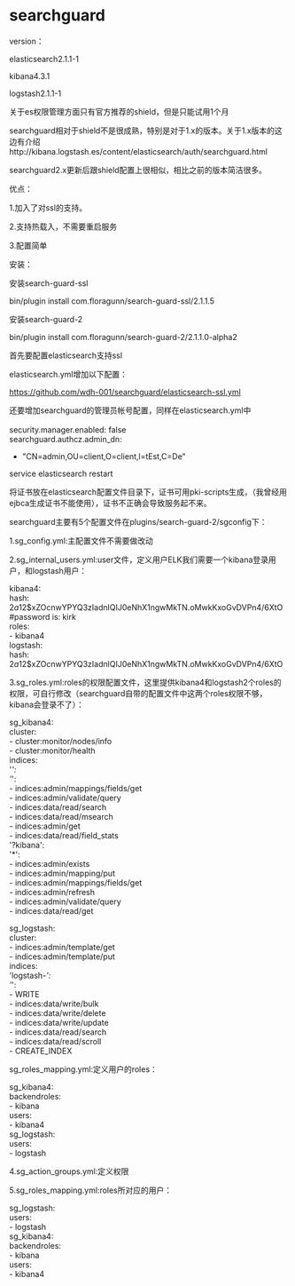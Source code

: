 # searchguard
version：

elasticsearch2.1.1-1

kibana4.3.1

logstash2.1.1-1

关于es权限管理方面只有官方推荐的shield，但是只能试用1个月

searchguard相对于shield不是很成熟，特别是对于1.x的版本。关于1.x版本的这边有介绍http://kibana.logstash.es/content/elasticsearch/auth/searchguard.html

searchguard2.x更新后跟shield配置上很相似，相比之前的版本简洁很多。

优点：

1.加入了对ssl的支持。

2.支持热载入，不需要重启服务

3.配置简单

安装：

安装search-guard-ssl

bin/plugin install com.floragunn/search-guard-ssl/2.1.1.5

安装search-guard-2

bin/plugin install com.floragunn/search-guard-2/2.1.1.0-alpha2

首先要配置elasticsearch支持ssl

elasticsearch.yml增加以下配置：

 https://github.com/wdh-001/searchguard/elasticsearch-ssl.yml

还要增加searchguard的管理员帐号配置，同样在elasticsearch.yml中<br>
<br>
  security.manager.enabled: false<br>
  searchguard.authcz.admin_dn:<br>
   - "CN=admin,OU=client,O=client,l=tEst,C=De"

  service elasticsearch restart

将证书放在elasticsearch配置文件目录下，证书可用pki-scripts生成，（我曾经用ejbca生成证书不能使用），证书不正确会导致服务起不来。

searchguard主要有5个配置文件在plugins/search-guard-2/sgconfig下：

1.sg_config.yml:主配置文件不需要做改动

2.sg_internal_users.yml:user文件，定义用户ELK我们需要一个kibana登录用户，和logstash用户：

  kibana4:<br>
    hash: $2a$12$xZOcnwYPYQ3zIadnlQIJ0eNhX1ngwMkTN.oMwkKxoGvDVPn4/6XtO<br>
    #password is: kirk<br>
    roles:<br>
      - kibana4<br>
    logstash:<br>
      hash: $2a$12$xZOcnwYPYQ3zIadnlQIJ0eNhX1ngwMkTN.oMwkKxoGvDVPn4/6XtO<br>

3.sg_roles.yml:roles的权限配置文件，这里提供kibana4和logstash2个roles的权限，可自行修改（searchguard自带的配置文件中这两个roles权限不够，kibana会登录不了）：

  sg_kibana4:<br>
    cluster:<br>
        - cluster:monitor/nodes/info<br>
        - cluster:monitor/health<br>
    indices:<br>
      '*':<br>
        '*':<br>
          - indices:admin/mappings/fields/get<br>
          - indices:admin/validate/query<br>
          - indices:data/read/search<br>
          - indices:data/read/msearch<br>
          - indices:admin/get<br>
          - indices:data/read/field_stats<br>
      '?kibana':<br>
        '*':<br>
          - indices:admin/exists<br>
          - indices:admin/mapping/put<br>
          - indices:admin/mappings/fields/get<br>
          - indices:admin/refresh<br>
          - indices:admin/validate/query<br>
          - indices:data/read/get<br>

  sg_logstash:<br>
    cluster:<br>
      - indices:admin/template/get<br>
      - indices:admin/template/put<br>
    indices:<br>
      'logstash-*':<br>
        '*':<br>
          - WRITE<br>
          - indices:data/write/bulk<br>
          - indices:data/write/delete<br>
          - indices:data/write/update<br>
          - indices:data/read/search<br>
          - indices:data/read/scroll<br>
          - CREATE_INDEX<br>

sg_roles_mapping.yml:定义用户的roles：

  sg_kibana4:<br>
    backendroles:<br>
      - kibana<br>
    users:<br>
      - kibana4<br>
  sg_logstash:<br>
    users:<br>
      - logstash<br>

4.sg_action_groups.yml:定义权限

5.sg_roles_mapping.yml:roles所对应的用户：

  sg_logstash:<br>
    users:<br>
      - logstash<br>
  sg_kibana4:<br>
    backendroles:<br>
      - kibana<br>
    users:<br>
      - kibana4<br>

 





